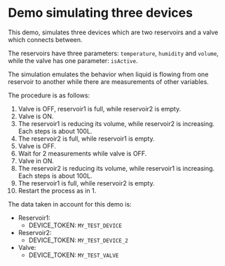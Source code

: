 # Demo simulating three devices

This demo, simulates three devices which are two reservoirs and a valve which
connects between.

The reservoirs have three parameters: `temperature`, `humidity` and `volume`, while 
the valve has one parameter: `isActive`.

The simulation emulates the behavior when  liquid is flowing from one
reservoir to another while there are measurements of other variables.

The procedure is as follows:
1. Valve is OFF, reservoir1 is full, while reservoir2 is empty.
2. Valve is ON.
3. The reservoir1 is reducing its volume, while reservoir2 is increasing. Each
	 steps is about 100L.
4. The reservoir2 is full, while reservoir1 is empty.
5. Valve is OFF.
6. Wait for 2 measurements while valve is OFF.
7. Valve in ON.
8. The reservoir2 is reducing its volume, while reservoir1 is increasing. Each
	 steps is about 100L.
9. The reservoir1 is full, while reservoir2 is empty.
10. Restart the process as in 1.

The data taken in account for this demo is:

- Reservoir1:
	- DEVICE_TOKEN: `MY_TEST_DEVICE`
- Reservoir2:
	- DEVICE_TOKEN: `MY_TEST_DEVICE_2`
- Valve:
	- DEVICE_TOKEN: `MY_TEST_VALVE`
